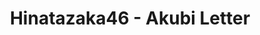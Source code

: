 ---
layout: videojs
title: Hinatazaka46 - Akubi Letter
category: mv
description: >
    Lyrics: Akimoto Yasushi

    Music & Arrangement: Kadono Shouwa

    Director: Yamaguchi Yono (maxilla)

    Choreographer: CRE8BOY
    
    Producer: Kohama Motome (P.I.C.S.)
    
    Production: P.I.C.S. (P.I.C.S.)

    Translated by @sasori39883522
subtitles: 日向坂46あくびLetter.en.vtt
video_url: https://www.youtube.com/watch?v=KcpvHDt0bPc
thumbnail: https://i.ytimg.com/vi/KcpvHDt0bPc/maxresdefault.jpg
lang: en
upload_date: 2025-01-12
---